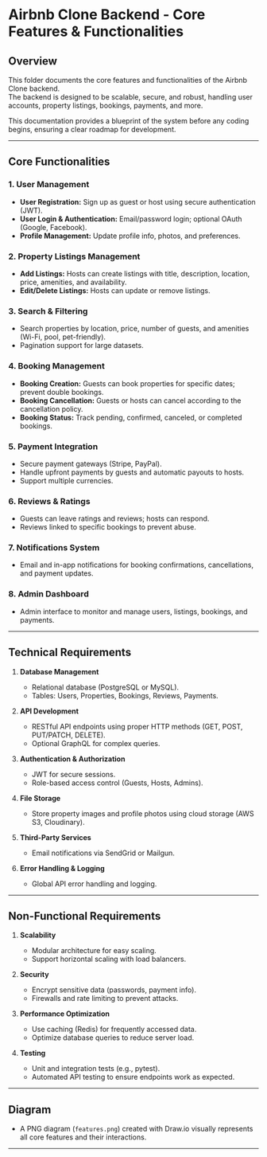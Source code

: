 # Airbnb Clone Backend - Core Features & Functionalities

## Overview
This folder documents the core features and functionalities of the Airbnb Clone backend.  
The backend is designed to be scalable, secure, and robust, handling user accounts, property listings, bookings, payments, and more.  

This documentation provides a blueprint of the system before any coding begins, ensuring a clear roadmap for development.

---

## Core Functionalities

### 1. User Management
- **User Registration:** Sign up as guest or host using secure authentication (JWT).  
- **User Login & Authentication:** Email/password login; optional OAuth (Google, Facebook).  
- **Profile Management:** Update profile info, photos, and preferences.  

### 2. Property Listings Management
- **Add Listings:** Hosts can create listings with title, description, location, price, amenities, and availability.  
- **Edit/Delete Listings:** Hosts can update or remove listings.  

### 3. Search & Filtering
- Search properties by location, price, number of guests, and amenities (Wi-Fi, pool, pet-friendly).  
- Pagination support for large datasets.  

### 4. Booking Management
- **Booking Creation:** Guests can book properties for specific dates; prevent double bookings.  
- **Booking Cancellation:** Guests or hosts can cancel according to the cancellation policy.  
- **Booking Status:** Track pending, confirmed, canceled, or completed bookings.  

### 5. Payment Integration
- Secure payment gateways (Stripe, PayPal).  
- Handle upfront payments by guests and automatic payouts to hosts.  
- Support multiple currencies.  

### 6. Reviews & Ratings
- Guests can leave ratings and reviews; hosts can respond.  
- Reviews linked to specific bookings to prevent abuse.  

### 7. Notifications System
- Email and in-app notifications for booking confirmations, cancellations, and payment updates.  

### 8. Admin Dashboard
- Admin interface to monitor and manage users, listings, bookings, and payments.  

---

## Technical Requirements

1. **Database Management**
   - Relational database (PostgreSQL or MySQL).  
   - Tables: Users, Properties, Bookings, Reviews, Payments.  

2. **API Development**
   - RESTful API endpoints using proper HTTP methods (GET, POST, PUT/PATCH, DELETE).  
   - Optional GraphQL for complex queries.  

3. **Authentication & Authorization**
   - JWT for secure sessions.  
   - Role-based access control (Guests, Hosts, Admins).  

4. **File Storage**
   - Store property images and profile photos using cloud storage (AWS S3, Cloudinary).  

5. **Third-Party Services**
   - Email notifications via SendGrid or Mailgun.  

6. **Error Handling & Logging**
   - Global API error handling and logging.  

---

## Non-Functional Requirements

1. **Scalability**
   - Modular architecture for easy scaling.  
   - Support horizontal scaling with load balancers.  

2. **Security**
   - Encrypt sensitive data (passwords, payment info).  
   - Firewalls and rate limiting to prevent attacks.  

3. **Performance Optimization**
   - Use caching (Redis) for frequently accessed data.  
   - Optimize database queries to reduce server load.  

4. **Testing**
   - Unit and integration tests (e.g., pytest).  
   - Automated API testing to ensure endpoints work as expected.  

---

## Diagram
- A PNG diagram (`features.png`) created with Draw.io visually represents all core features and their interactions.  

---


